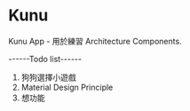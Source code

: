 # Kunu
Kunu App - 用於練習 Architecture Components.

------Todo list------
1. 狗狗選擇小遊戲
2. Material Design Principle
3. 想功能

